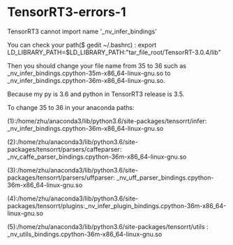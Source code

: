 # TensorRT3-errors-1
TensorRT3 cannot import name '_nv_infer_bindings'

You can check your path($ gedit ~/.bashrc) : export LD_LIBRARY_PATH=$LD_LIBRARY_PATH:"tar_file_root/TensorRT-3.0.4/lib"

Then you should change your file name from 35 to 36 such as _nv_infer_bindings.cpython-35m-x86_64-linux-gnu.so to _nv_infer_bindings.cpython-36m-x86_64-linux-gnu.so.

Because my py is 3.6 and python in TensorRT3 release is 3.5. 

To change 35 to 36 in your anaconda paths:

(1):/home/zhu/anaconda3/lib/python3.6/site-packages/tensorrt/infer: _nv_infer_bindings.cpython-36m-x86_64-linux-gnu.so

(2):/home/zhu/anaconda3/lib/python3.6/site-packages/tensorrt/parsers/caffeparser: _nv_caffe_parser_bindings.cpython-36m-x86_64-linux-gnu.so

(3):/home/zhu/anaconda3/lib/python3.6/site-packages/tensorrt/parsers/uffparser: _nv_uff_parser_bindings.cpython-36m-x86_64-linux-gnu.so

(4):/home/zhu/anaconda3/lib/python3.6/site-packages/tensorrt/plugins:_nv_infer_plugin_bindings.cpython-36m-x86_64-linux-gnu.so

(5):/home/zhu/anaconda3/lib/python3.6/site-packages/tensorrt/utils : _nv_utils_bindings.cpython-36m-x86_64-linux-gnu.so

